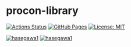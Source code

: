 # procon-library

[![Actions Status](https://github.com/hasegawa1/procon-library/workflows/verify/badge.svg)](https://github.com/hasegawa1/procon-library/actions)
[![GitHub Pages](https://img.shields.io/static/v1?label=GitHub+Pages&message=+&color=brightgreen&logo=github)](https://hasegawa1.github.io/procon-library/)
[![License: MIT](https://img.shields.io/badge/License-MIT-yellow.svg)](https://opensource.org/licenses/MIT)

[![hasegawa1](https://img.shields.io/endpoint?url=https%3A%2F%2Fatcoder-badges.now.sh%2Fapi%2Fatcoder%2Fjson%2Fhasegawa1)](https://atcoder.jp/users/hasegawa1)
[![hasegawa1](https://img.shields.io/endpoint?url=https%3A%2F%2Fatcoder-badges.now.sh%2Fapi%2Fcodeforces%2Fjson%2Fhasegawa1)](https://codeforces.com/profile/hasegawa1)
